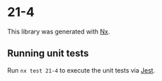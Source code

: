 # 21-4

This library was generated with [Nx](https://nx.dev).

## Running unit tests

Run `nx test 21-4` to execute the unit tests via [Jest](https://jestjs.io).
